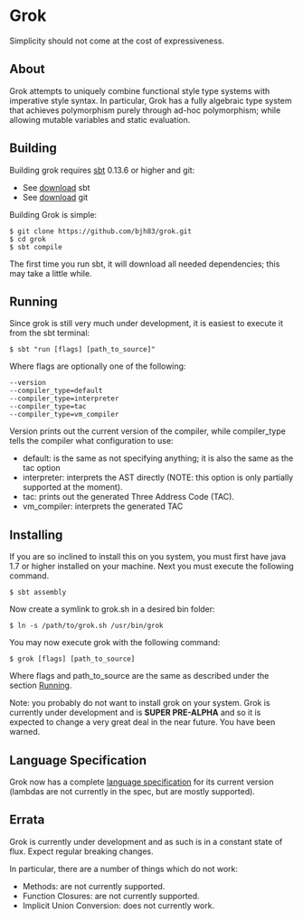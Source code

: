 Grok
====
Simplicity should not come at the cost of expressiveness.

About
-----
Grok attempts to uniquely combine functional style type systems with imperative
style syntax. In particular, Grok has a fully algebraic type system that 
achieves polymorphism purely through ad-hoc polymorphism; while allowing mutable
variables and static evaluation.

Building
----------
Building grok requires [sbt](http://www.scala-sbt.org/) 0.13.6 or higher and
git:
  - See [download](http://www.scala-sbt.org/download.html) sbt
  - See [download](http://git-scm.com/downloads) git

Building Grok is simple:

    $ git clone https://github.com/bjh83/grok.git
    $ cd grok
    $ sbt compile

The first time you run sbt, it will download all needed dependencies; this may
take a little while.

Running
-------
Since grok is still very much under development, it is easiest to execute it
from the sbt terminal:

    $ sbt "run [flags] [path_to_source]"

Where flags are optionally one of the following:

    --version
    --compiler_type=default
    --compiler_type=interpreter
    --compiler_type=tac
    --compiler_type=vm_compiler

Version prints out the current version of the compiler, while compiler\_type
tells the compiler what configuration to use:
  - default: is the same as not specifying anything; it is also the same as the
    tac option
  - interpreter: interprets the AST directly (NOTE: this option is only
    partially supported at the moment).
  - tac: prints out the generated Three Address Code (TAC).
  - vm\_compiler: interprets the generated TAC

Installing
----------
If you are so inclined to install this on you system, you must first have java
1.7 or higher installed on your machine. Next you must execute the following
command.

    $ sbt assembly

Now create a symlink to grok.sh in a desired bin folder:

    $ ln -s /path/to/grok.sh /usr/bin/grok

You may now execute grok with the following command:

    $ grok [flags] [path_to_source]

Where flags and path\_to\_source are the same as described under the section
[Running](#running).

Note: you probably do not want to install grok on your system. Grok is currently
under development and is **SUPER PRE-ALPHA** and so it is expected to change a
very great deal in the near future. You have been warned.

Language Specification
----------------------
Grok now has a complete 
[language specification](http://bjh83.github.io/grok/specification.pdf) 
for its current version (lambdas are not currently in the spec, but are mostly 
supported).

Errata
------
Grok is currently under development and as such is in a constant state of flux.
Expect regular breaking changes.

In particular, there are a number of things which do not work:
  - Methods: are not currently supported.
  - Function Closures: are not currently supported.
  - Implicit Union Conversion: does not currently work.
